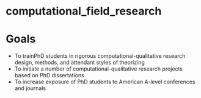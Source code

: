 # computational_field_research

# Goals
* To trainPhD students in rigorous computational-qualitative research design, methods, and attendant styles of theorizing
* To initiate a number of computational-qualitative research projects based on PhD dissertations
* To increase exposure of PhD students to American A-level conferences and journals

